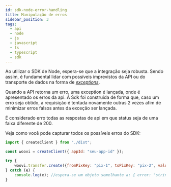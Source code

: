 ```yaml
---
id: sdk-node-error-handling
title: Manipulação de erros
sidebar_position: 3
tags:
  - api
  - node
  - js
  - javascript
  - ts
  - typescript
  - sdk
---
```


Ao utilizar o SDK de Node, espera-se que a integração seja robusta. Sendo assim, é fundamental lidar com possíveis imprevistos da API ou do transporte de dados na forma de [_exceptions_](https://nodejs.org/api/errors.html).

Quando a API retorna um erro, uma exception é lançada, onde é apresentado os erros da api.
A Sdk foi construida de forma que, caso um erro seja obtido, a requisição é tentada novamente outras 2 vezes afim de minimizar erros falsos antes da exceção ser lançada.

É considerado erro todas as respostas de api em que status seja de uma faixa diferente de 200.

Veja como você pode capturar todos os possíveis erros do SDK:

```js
import { createClient } from "./dist";

const woovi = createClient({ appId: "seu-app-id" });

try {
    woovi.transfer.create({fromPixKey: "pix-1", toPixKey: "pix-2", value: 100});
} catch (e) {
    console.log(e); //espera-se um objeto semelhante a: { error: "string" }
}
```